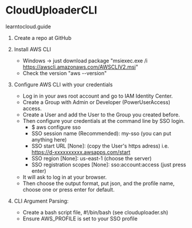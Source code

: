 # CloudUploaderCLI

learntocloud.guide

1. Create a repo at GitHub

2. Install AWS CLI

   - Windows -> just download package "msiexec.exe /i https://awscli.amazonaws.com/AWSCLIV2.msi"
   - Check the version "aws --version"

3. Configure AWS CLI with your credentials

   - Log in in your aws root account and go to IAM Identity Center.
   - Create a Group with Admin or Developer (PowerUserAccess) access.
   - Create a User and add the User to the Group you created before.
   - Then configure your credentials at the command line by SSO login.
     - $ aws configure sso
     - SSO session name (Recommended): my-sso (you can put anything here)
     - SSO start URL [None]: (copy the User's https adress) i.e. https://d-xxxxxxxxxx.awsapps.com/start
     - SSO region [None]: us-east-1 (choose the server)
     - SSO registration scopes [None]: sso:account:access (just press enter)
   - It will ask to log in at your browser.
   - Then choose the output format, put json, and the profile name, choose one or press enter for default.

4. CLI Argument Parsing:

   - Create a bash script file, #!/bin/bash (see clouduploader.sh)
   - Ensure AWS_PROFILE is set to your SSO profile
